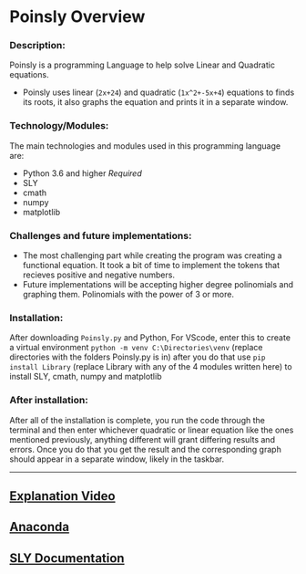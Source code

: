 # Poinsly Overview

### Description:
Poinsly is a programming Language to help solve Linear and Quadratic equations.
  - Poinsly uses linear (`2x+24`) and quadratic (`1x^2+-5x+4`) equations to finds its roots, it also graphs the equation and prints it in a separate window.

### Technology/Modules:
The main technologies and modules used in this programming language are:
  * Python 3.6 and higher *Required*
   * SLY
   * cmath
   * numpy
   * matplotlib  

### Challenges and future implementations:
  - The most challenging part while creating the program was creating a functional equation. It took a bit of time to implement the tokens that recieves positive and negative numbers.
  - Future implementations will be accepting higher degree polinomials and graphing them. Polinomials with the power of 3 or more.

### Installation:
After downloading `Poinsly.py` and Python, 
For VScode, enter this to create a virtual environment 
``` python -m venv C:\Directories\venv ``` (replace directories with the folders Poinsly.py is in)
after you do that use 
``` pip install Library ``` (replace Library with any of the 4 modules written here)
to install SLY, cmath, numpy and matplotlib 


### After installation:

After all of the installation is complete, you run the code through the terminal and then enter whichever quadratic or linear equation like the ones mentioned previously, anything different will grant differing results and errors. Once you do that you get the result and the corresponding graph should appear in a separate window, likely in the taskbar.


--------------------------------------------------------
[Explanation Video](https://youtu.be/XQJEUbpsRwc)
--------------------------------------------------------
[Anaconda](https://www.anaconda.com/products/individual)
--------------------------------------------------------
[SLY Documentation](https://sly.readthedocs.io/en/latest/index.html)
--------------------------------------------------------
